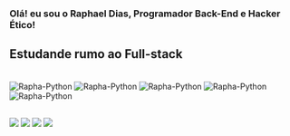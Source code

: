 ### Olá! eu sou o Raphael Dias, Programador Back-End e Hacker Ético!
## Estudande rumo ao Full-stack

<div style="display: inline_block"><br>
   <img align="center" alt="Rapha-Python" src="https://img.shields.io/badge/MySQL-00000F?style=for-the-badge&logo=mysql&logoColor=white">
  <img align="center" alt="Rapha-Python" src="https://img.shields.io/badge/SQLite-07405E?style=for-the-badge&logo=sqlite&logoColor=white">
  <img align="center" alt="Rapha-Python" src="https://img.shields.io/badge/Python-3776AB?style=for-the-badge&logo=python&logoColor=white">
  <img align="center" alt="Rapha-Python" src="https://img.shields.io/badge/Django-092E20?style=for-the-badge&logo=django&logoColor=white">
  <img align="center" alt="Rapha-Python" src="https://img.shields.io/badge/JavaScript-323330?style=for-the-badge&logo=javascript&logoColor=F7DF1E">
  
</div>
  
  ##
 
<div> 
  <a href="https://instagram.com/raphaelldc" target="_blank"><img src="https://img.shields.io/badge/-Instagram-%23E4405F?style=for-the-badge&logo=instagram&logoColor=white" target="_blank"></a>
 <a href="https://discord.gg/zaDGE5QEvf" target="_blank"><img src="https://img.shields.io/badge/Discord-7289DA?style=for-the-badge&logo=discord&logoColor=white" target="_blank"></a> 
  <a href = "mailto:rphldev@gmail.com"><img src="https://img.shields.io/badge/-Gmail-%23333?style=for-the-badge&logo=gmail&logoColor=white" target="_blank"></a>
  <a href="https://www.linkedin.com/in/raphael-dias-380761135/" target="_blank"><img src="https://img.shields.io/badge/-LinkedIn-%230077B5?style=for-the-badge&logo=linkedin&logoColor=white" target="_blank"></a> 
  
</div>
